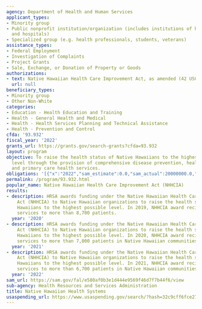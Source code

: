 ```yaml
---
agency: Department of Health and Human Services
applicant_types:
- Minority group
- Public nonprofit institution/organization (includes institutions of higher education
  and hospitals)
- Specialized group (e.g. health professionals, students, veterans)
assistance_types:
- Federal Employment
- Investigation of Complaints
- Project Grants
- Sale, Exchange, or Donation of Property or Goods
authorizations:
- text: Native Hawaiian Health Care Improvement Act, as amended (42 USC §11701-11714).
  url: null
beneficiary_types:
- Minority group
- Other Non-White
categories:
- Education - Health Education and Training
- Health - General Health and Medical
- Health - Health Services Planning and Technical Assistance
- Health - Prevention and Control
cfda: '93.932'
fiscal_year: '2022'
grants_url: https://grants.gov/search-grants?cfda=93.932
layout: program
objective: To raise the health status of Native Hawaiians to the highest possible
  level through the provision of comprehensive disease prevention, health promotion,
  and primary care health services.
obligations: '[{"x":"2022","sam_estimate":0.0,"sam_actual":20000000.0,"usa_spending_actual":20000000.0},{"x":"2023","sam_estimate":25000000.0,"sam_actual":0.0,"usa_spending_actual":25000000.0},{"x":"2024","sam_estimate":24000000.0,"sam_actual":0.0,"usa_spending_actual":25000000.0}]'
permalink: /program/93.932.html
popular_name: Native Hawaiian Health Care Improvement Act (NHHCIA)
results:
- description: HRSA awards funding under the Native Hawaiian Health Care Improvement
    Act (NHHCIA) to Native Hawaiian organizations to raise the health status of Native
    Hawaiians to the highest possible level. In 2019, NHHCIA award recipients provided
    services to more than 8,700 patients.
  year: '2020'
- description: HRSA awards funding under the Native Hawaiian Health Care Improvement
    Act (NHHCIA) to Native Hawaiian organizations to raise the health status of Native
    Hawaiians to the highest possible level. In 2020, NHHCIA award recipients provided
    services to more than 7,000 patients in Native Hawaiian communities.
  year: '2021'
- description: HRSA awards funding under the Native Hawaiian Health Care Improvement
    Act (NHHCIA) to Native Hawaiian organizations to raise the health status of Native
    Hawaiians to the highest possible level. In 2021, NHHCIA award recipients provided
    services to more than 6,700 patients in Native Hawaiian communities
  year: '2022'
sam_url: https://sam.gov/fal/e580af0b3e1d444e9569f46d7f7b44f6/view
sub-agency: Health Resources and Services Administration
title: Native Hawaiian Health Systems
usaspending_url: https://www.usaspending.gov/search/?hash=32c9cff6fce27b4efab6fc77784335bd
---
```

